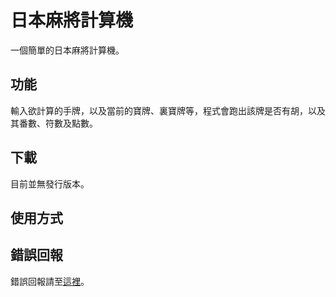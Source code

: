 # 日本麻將計算機 
一個簡單的日本麻將計算機。


## 功能
輸入欲計算的手牌，以及當前的寶牌、裏寶牌等，程式會跑出該牌是否有胡，以及其番數、符數及點數。

## 下載
目前並無發行版本。

## 使用方式


## 錯誤回報
錯誤回報請至[這裡](https://github.com/ck1080749/Mahjong-Calculator/issues)。

